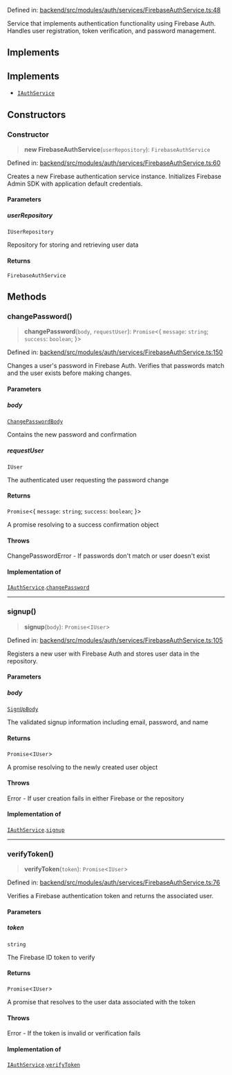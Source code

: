 Defined in: [backend/src/modules/auth/services/FirebaseAuthService.ts:48](https://github.com/continuousactivelearning/vibe/blob/2acbe3b478970855555eb5e714d2dc1713e5937b/backend/src/modules/auth/services/FirebaseAuthService.ts#L48)

Service that implements authentication functionality using Firebase Auth.
Handles user registration, token verification, and password management.

## Implements

## Implements

- [`IAuthService`](../Interfaces/auth.IAuthService.md)

## Constructors

### Constructor

> **new FirebaseAuthService**(`userRepository`): `FirebaseAuthService`

Defined in: [backend/src/modules/auth/services/FirebaseAuthService.ts:60](https://github.com/continuousactivelearning/vibe/blob/2acbe3b478970855555eb5e714d2dc1713e5937b/backend/src/modules/auth/services/FirebaseAuthService.ts#L60)

Creates a new Firebase authentication service instance.
Initializes Firebase Admin SDK with application default credentials.

#### Parameters

##### userRepository

`IUserRepository`

Repository for storing and retrieving user data

#### Returns

`FirebaseAuthService`

## Methods

### changePassword()

> **changePassword**(`body`, `requestUser`): `Promise`\<\{ `message`: `string`; `success`: `boolean`; \}\>

Defined in: [backend/src/modules/auth/services/FirebaseAuthService.ts:150](https://github.com/continuousactivelearning/vibe/blob/2acbe3b478970855555eb5e714d2dc1713e5937b/backend/src/modules/auth/services/FirebaseAuthService.ts#L150)

Changes a user's password in Firebase Auth.
Verifies that passwords match and the user exists before making changes.

#### Parameters

##### body

[`ChangePasswordBody`](../../Other/auth.ChangePasswordBody.md)

Contains the new password and confirmation

##### requestUser

`IUser`

The authenticated user requesting the password change

#### Returns

`Promise`\<\{ `message`: `string`; `success`: `boolean`; \}\>

A promise resolving to a success confirmation object

#### Throws

ChangePasswordError - If passwords don't match or user doesn't exist

#### Implementation of

[`IAuthService`](../Interfaces/auth.IAuthService.md).[`changePassword`](../Interfaces/auth.IAuthService.md#changepassword)

***

### signup()

> **signup**(`body`): `Promise`\<`IUser`\>

Defined in: [backend/src/modules/auth/services/FirebaseAuthService.ts:105](https://github.com/continuousactivelearning/vibe/blob/2acbe3b478970855555eb5e714d2dc1713e5937b/backend/src/modules/auth/services/FirebaseAuthService.ts#L105)

Registers a new user with Firebase Auth and stores user data in the repository.

#### Parameters

##### body

[`SignUpBody`](../../Other/auth.SignUpBody.md)

The validated signup information including email, password, and name

#### Returns

`Promise`\<`IUser`\>

A promise resolving to the newly created user object

#### Throws

Error - If user creation fails in either Firebase or the repository

#### Implementation of

[`IAuthService`](../Interfaces/auth.IAuthService.md).[`signup`](../Interfaces/auth.IAuthService.md#signup)

***

### verifyToken()

> **verifyToken**(`token`): `Promise`\<`IUser`\>

Defined in: [backend/src/modules/auth/services/FirebaseAuthService.ts:76](https://github.com/continuousactivelearning/vibe/blob/2acbe3b478970855555eb5e714d2dc1713e5937b/backend/src/modules/auth/services/FirebaseAuthService.ts#L76)

Verifies a Firebase authentication token and returns the associated user.

#### Parameters

##### token

`string`

The Firebase ID token to verify

#### Returns

`Promise`\<`IUser`\>

A promise that resolves to the user data associated with the token

#### Throws

Error - If the token is invalid or verification fails

#### Implementation of

[`IAuthService`](../Interfaces/auth.IAuthService.md).[`verifyToken`](../Interfaces/auth.IAuthService.md#verifytoken)
